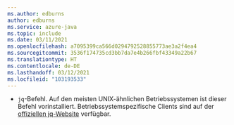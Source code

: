 ```yaml
---
ms.author: edburns
author: edburns
ms.service: azure-java
ms.topic: include
ms.date: 03/11/2021
ms.openlocfilehash: a7095399ca566d0294792528855773ae3a2f4ea4
ms.sourcegitcommit: 3536f174735cd3bb7da7e4b266fbf43349a22b67
ms.translationtype: HT
ms.contentlocale: de-DE
ms.lasthandoff: 03/12/2021
ms.locfileid: "103193533"
---
```

- `jq`-Befehl. Auf den meisten UNIX-ähnlichen Betriebssystemen ist dieser Befehl vorinstalliert. Betriebssystemspezifische Clients sind auf der [offiziellen jq-Website](https://stedolan.github.io/jq/) verfügbar.
